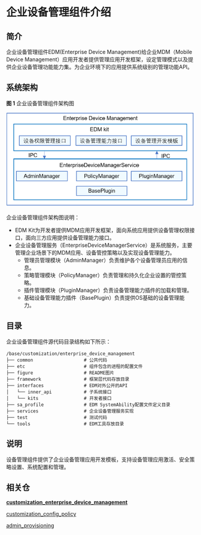 # 企业设备管理组件介绍

## 简介

企业设备管理组件EDM(Enterprise Device Management)给企业MDM（Mobile Device Management）应用开发者提供管理应用开发框架，设定管理模式以及提供企业设备管理功能能力集。为企业环境下的应用提供系统级别的管理功能API。

## 系统架构

**图 1**  企业设备管理组件架构图 

![](figure/enterprise_device_management.png)

企业设备管理组件架构图说明：

- EDM Kit为开发者提供MDM应用开发框架，面向系统应用提供设备管理权限接口，面向三方应用提供设备管理能力接口。
- 企业设备管理服务（EnterpriseDeviceManagerService）是系统服务，主要管理企业场景下的MDM应用、设备管控策略以及实现设备管理能力。
  - 管理员管理模块（AdminManager）负责维护各个设备管理员应用的信息。
  - 策略管理模块（PolicyManager）负责管理和持久化企业设置的管控策略。
  - 插件管理模块（PluginManager）负责设备管理能力插件的加载和管理。
  - 基础设备管理能力插件（BasePlugin）负责提供OS基础的设备管理能力。

## 目录

企业设备管理组件源代码目录结构如下所示：

````
/base/customization/enterprise_device_management
├── common                   # 公共代码
├── etc                      # 组件包含的进程的配置文件
├── figure                   # README图片
├── framework                # 框架层代码存放目录
├── interfaces               # EDM对外公开的API
│   └── inner_api            # 子系统接口
│   └── kits                 # 开发者接口
├── sa_profile               # EDM SystemAbility配置文件定义目录
├── services                 # 企业设备管理服务实现
├── test                     # 测试代码
└── tools                    # EDM工具存放目录
````

## 说明

设备管理组件提供了企业设备管理应用开发模板，支持设备管理应用激活、安全策略设置、系统配置和管理。

## 相关仓

[**customization_enterprise_device_management**](https://gitee.com/openharmony/customization_enterprise_device_management)

[customization_config_policy](https://gitee.com/openharmony/customization_config_policy)

[admin_provisioning](https://gitee.com/openharmony/applications_admin_provisioning)